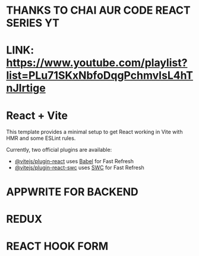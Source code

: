 # THANKS TO CHAI AUR CODE REACT SERIES YT
# LINK: https://www.youtube.com/playlist?list=PLu71SKxNbfoDqgPchmvIsL4hTnJIrtige

# React + Vite

This template provides a minimal setup to get React working in Vite with HMR and some ESLint rules.

Currently, two official plugins are available:

- [@vitejs/plugin-react](https://github.com/vitejs/vite-plugin-react/blob/main/packages/plugin-react/README.md) uses [Babel](https://babeljs.io/) for Fast Refresh
- [@vitejs/plugin-react-swc](https://github.com/vitejs/vite-plugin-react-swc) uses [SWC](https://swc.rs/) for Fast Refresh

# APPWRITE FOR BACKEND
# REDUX
# REACT HOOK FORM
